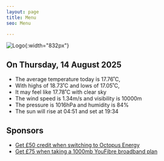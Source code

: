 ```yaml
---
layout: page
title: Menu
seo: Menu

---
```


![Logo](/images/logo.jpg){:width="832px"}

<!-- weather_marker starts -->
## On Thursday, 14 August 2025

- The average temperature today is 17.76˚C,
- With highs of 18.73˚C and lows of 17.05˚C,
- It may feel like 17.78˚C with clear sky
- The wind speed is 1.34m/s and visibility is 10000m
- The pressure is 1016hPa and humidity is 84%
- The sun will rise at 04:51 and set at 19:34

<!-- weather_marker ends -->

## Sponsors

- [Get £50 credit when switching to Octopus Energy](https://bit.ly/3oD1nnS)
- [Get £75 when taking a 1000mb YouFibre broadband plan](https://aklam.io/91zWhU?)
